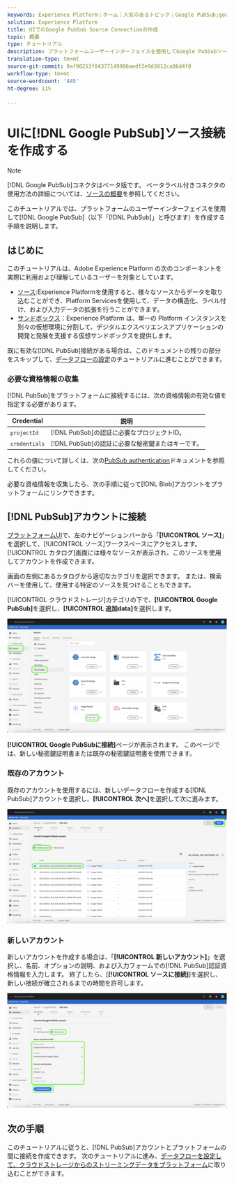 ```yaml
---
keywords: Experience Platform；ホーム；人気のあるトピック；Google PubSub;google pubsub
solution: Experience Platform
title: UIでのGoogle PubSub Source Connectionの作成
topic: 概要
type: チュートリアル
description: プラットフォームユーザーインターフェイスを使用してGoogle PubSubソースコネクタを作成する方法を説明します。
translation-type: tm+mt
source-git-commit: 0af90253f04377149986aedf2e9d3012ca06d4f8
workflow-type: tm+mt
source-wordcount: '445'
ht-degree: 11%

---
```



# UIに[!DNL Google PubSub]ソース接続を作成する

>[!NOTE]
>
> [!DNL Google PubSub]コネクタはベータ版です。 ベータラベル付きコネクタの使用方法の詳細については、[ソースの概要](../../../../home.md#terms-and-conditions)を参照してください。

このチュートリアルでは、プラットフォームのユーザーインターフェイスを使用して[!DNL Google PubSub]（以下「[!DNL PubSub]」と呼びます）を作成する手順を説明します。

## はじめに

このチュートリアルは、Adobe Experience Platform の次のコンポーネントを実際に利用および理解しているユーザーを対象としています。

* [ソース](../../../../home.md):Experience Platformを使用すると、様々なソースからデータを取り込むことができ、Platform Servicesを使用して、データの構造化、ラベル付け、および入力データの拡張を行うことができます。
* [サンドボックス](../../../../../sandboxes/home.md)：Experience Platform は、単一の Platform インスタンスを別々の仮想環境に分割して、デジタルエクスペリエンスアプリケーションの開発と発展を支援する仮想サンドボックスを提供します。

既に有効な[!DNL PubSub]接続がある場合は、このドキュメントの残りの部分をスキップして、[データフローの設定](../../dataflow/batch/cloud-storage.md)のチュートリアルに進むことができます。

### 必要な資格情報の収集

[!DNL PubSub]をプラットフォームに接続するには、次の資格情報の有効な値を指定する必要があります。

| Credential | 説明 |
| ---------- | ----------- |
| `projectId` | [!DNL PubSub]の認証に必要なプロジェクトID。 |
| `credentials` | [!DNL PubSub]の認証に必要な秘密鍵またはキーです。 |

これらの値について詳しくは、次の[PubSub authentication](https://cloud.google.com/pubsub/docs/authentication)ドキュメントを参照してください。

必要な資格情報を収集したら、次の手順に従って[!DNL Blob]アカウントをプラットフォームにリンクできます。

## [!DNL PubSub]アカウントに接続

[プラットフォームUI](https://platform.adobe.com)で、左のナビゲーションバーから「**[!UICONTROL ソース]**」を選択して、[!UICONTROL ソース]ワークスペースにアクセスします。 [!UICONTROL カタログ]画面には様々なソースが表示され、このソースを使用してアカウントを作成できます。

画面の左側にあるカタログから適切なカテゴリを選択できます。 または、検索バーを使用して、使用する特定のソースを見つけることもできます。

[!UICONTROL クラウドストレージ]カテゴリの下で、**[!UICONTROL Google PubSub]**&#x200B;を選択し、**[!UICONTROL 追加data]**&#x200B;を選択します。

![カタログ](../../../../images/tutorials/create/google-pubsub/catalog.png)

**[!UICONTROL Google PubSubに接続]**&#x200B;ページが表示されます。 このページでは、新しい秘密鍵証明書または既存の秘密鍵証明書を使用できます。

### 既存のアカウント

既存のアカウントを使用するには、新しいデータフローを作成する[!DNL PubSub]アカウントを選択し、**[!UICONTROL 次へ]**&#x200B;を選択して次に進みます。

![既存の](../../../../images/tutorials/create/google-pubsub/existing.png)

### 新しいアカウント

新しいアカウントを作成する場合は、「**[!UICONTROL 新しいアカウント]**」を選択し、名前、オプションの説明、および入力フォームでの[!DNL PubSub]認証資格情報を入力します。 終了したら、[**[!UICONTROL ソースに接続]**]を選択し、新しい接続が確立されるまでの時間を許可します。

![新規](../../../../images/tutorials/create/google-pubsub/new.png)

## 次の手順

このチュートリアルに従うと、[!DNL PubSub]アカウントとプラットフォームの間に接続を作成できます。 次のチュートリアルに進み、[データフローを設定して、クラウドストレージからのストリーミングデータをプラットフォーム](../../dataflow/streaming/cloud-storage-streaming.md)に取り込むことができます。
